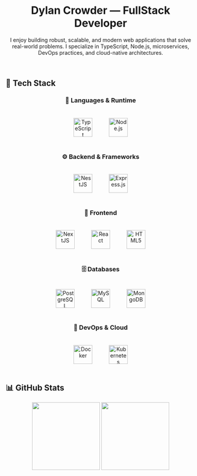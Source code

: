 <h1 align="center">Dylan Crowder — FullStack Developer </h1>

<p align="center">
 I enjoy building robust, scalable, and modern web applications that solve real-world problems.
I specialize in TypeScript, Node.js, microservices, DevOps practices, and cloud-native architectures.
</p>

<br />

## 🚀 Tech Stack

<!-- Languages & Runtime -->
<h3 align="center">🧠 Languages & Runtime</h3>
<p align="center">
  <img src="https://profilinator.rishav.dev/skills-assets/typescript-original.svg" alt="TypeScript" height="50" style="margin:20px"/>
  <img src="https://profilinator.rishav.dev/skills-assets/nodejs-original-wordmark.svg" alt="Node.js" height="50" style="margin:20px"/>
</p>

<!-- Backend -->
<h3 align="center">⚙️ Backend & Frameworks</h3>
<p align="center">
  <img src="https://nestjs.com/img/logo-small.svg" alt="NestJS" height="50" style="margin:20px"/>
  <img src="https://profilinator.rishav.dev/skills-assets/express-original-wordmark.svg" alt="Express.js" height="50" style="margin:20px"/>
</p>

<!-- Frontend -->
<h3 align="center">🎨 Frontend</h3>
<p align="center">
  <img src="https://profilinator.rishav.dev/skills-assets/nextjs.png" alt="NextJS" height="50" style="margin:20px"/>
  <img src="https://profilinator.rishav.dev/skills-assets/react-original-wordmark.svg" alt="React" height="50" style="margin:20px"/>
  <img src="https://profilinator.rishav.dev/skills-assets/html5-original-wordmark.svg" alt="HTML5" height="50" style="margin:20px"/>
</p>

<!-- Databases -->
<h3 align="center">🗄️ Databases</h3>
<p align="center">
  <img src="https://profilinator.rishav.dev/skills-assets/postgresql-original-wordmark.svg" alt="PostgreSQL" height="50" style="margin:20px"/>
  <img src="https://profilinator.rishav.dev/skills-assets/mysql-original-wordmark.svg" alt="MySQL" height="50" style="margin:20px"/>
  <img src="https://profilinator.rishav.dev/skills-assets/mongodb-original-wordmark.svg" alt="MongoDB" height="50" style="margin:20px"/>
</p>

<!-- DevOps -->
<h3 align="center">🚀 DevOps & Cloud</h3>
<p align="center">
  <img src="https://profilinator.rishav.dev/skills-assets/docker-original-wordmark.svg" alt="Docker" height="50" style="margin:20px"/>
  <img src="https://profilinator.rishav.dev/skills-assets/kubernetes-icon.svg" alt="Kubernetes" height="50" style="margin:20px"/>
</p>


## 📊 GitHub Stats

<p align="center">
  <img src="https://github-readme-stats.vercel.app/api?username=dylancrowder&show_icons=true&theme=tokyonight" height="180"/>
  <img src="https://github-readme-stats.vercel.app/api/top-langs/?username=dylancrowder&layout=compact&theme=tokyonight" height="180"/>
</p>

